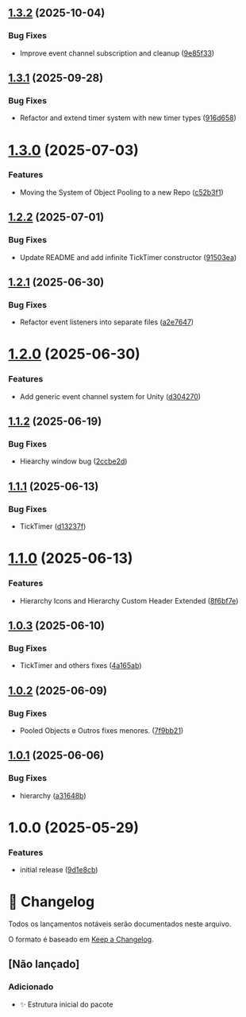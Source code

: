## [1.3.2](https://github.com/Natteens/com.natteens.gameinit/compare/v1.3.1...v1.3.2) (2025-10-04)


### Bug Fixes

* Improve event channel subscription and cleanup ([9e85f33](https://github.com/Natteens/com.natteens.gameinit/commit/9e85f330f954249ca8a09e64ca7300ff44316f3e))

## [1.3.1](https://github.com/Natteens/com.natteens.gameinit/compare/v1.3.0...v1.3.1) (2025-09-28)


### Bug Fixes

* Refactor and extend timer system with new timer types ([916d658](https://github.com/Natteens/com.natteens.gameinit/commit/916d658d0c5b9d20270f40424080b41437bc1f21))

# [1.3.0](https://github.com/Natteens/com.natteens.gameinit/compare/v1.2.2...v1.3.0) (2025-07-03)


### Features

* Moving the System of Object Pooling to a new Repo ([c52b3f1](https://github.com/Natteens/com.natteens.gameinit/commit/c52b3f1d62980482c3ec130e2dac85266c90fecb))

## [1.2.2](https://github.com/Natteens/com.natteens.gameinit/compare/v1.2.1...v1.2.2) (2025-07-01)


### Bug Fixes

* Update README and add infinite TickTimer constructor ([91503ea](https://github.com/Natteens/com.natteens.gameinit/commit/91503ea103799483552cc9517c987e7865e3a53a))

## [1.2.1](https://github.com/Natteens/com.natteens.gameinit/compare/v1.2.0...v1.2.1) (2025-06-30)


### Bug Fixes

* Refactor event listeners into separate files ([a2e7647](https://github.com/Natteens/com.natteens.gameinit/commit/a2e764769cd1a89a3498119eb1b8e7dd06d818ff))

# [1.2.0](https://github.com/Natteens/com.natteens.gameinit/compare/v1.1.2...v1.2.0) (2025-06-30)


### Features

* Add generic event channel system for Unity ([d304270](https://github.com/Natteens/com.natteens.gameinit/commit/d304270a0d6103808d1e70e67a21c4ea45d3c345))

## [1.1.2](https://github.com/Natteens/com.natteens.gameinit/compare/v1.1.1...v1.1.2) (2025-06-19)


### Bug Fixes

* Hiearchy window bug ([2ccbe2d](https://github.com/Natteens/com.natteens.gameinit/commit/2ccbe2df39f45cd5ba5723453ae8cef5ce283629))

## [1.1.1](https://github.com/Natteens/com.natteens.gameinit/compare/v1.1.0...v1.1.1) (2025-06-13)


### Bug Fixes

* TickTimer ([d13237f](https://github.com/Natteens/com.natteens.gameinit/commit/d13237ffb7c115996efd0f5606f9d1cbb2bd3a4f))

# [1.1.0](https://github.com/Natteens/com.natteens.gameinit/compare/v1.0.3...v1.1.0) (2025-06-13)


### Features

* Hierarchy Icons and Hierarchy Custom Header Extended ([8f6bf7e](https://github.com/Natteens/com.natteens.gameinit/commit/8f6bf7ef2fe88d920a93254c9a68963c70812f1b))

## [1.0.3](https://github.com/Natteens/com.natteens.gameinit/compare/v1.0.2...v1.0.3) (2025-06-10)


### Bug Fixes

* TickTimer and others fixes ([4a165ab](https://github.com/Natteens/com.natteens.gameinit/commit/4a165ab28268be9840bc68095f80ff20b8c4d3f3))

## [1.0.2](https://github.com/Natteens/com.natteens.gameinit/compare/v1.0.1...v1.0.2) (2025-06-09)


### Bug Fixes

* Pooled Objects e Outros fixes menores. ([7f9bb21](https://github.com/Natteens/com.natteens.gameinit/commit/7f9bb21db0e0bb455f7c83819cfaea0644288e50))

## [1.0.1](https://github.com/Natteens/com.natteens.gameinit/compare/v1.0.0...v1.0.1) (2025-06-06)


### Bug Fixes

* hierarchy ([a31648b](https://github.com/Natteens/com.natteens.gameinit/commit/a31648bc37da55d2a3747421a33aa4b98accaecd))

# 1.0.0 (2025-05-29)


### Features

* initial release ([9d1e8cb](https://github.com/Natteens/com.natteens.gameinit/commit/9d1e8cb776668709a89da2367b31f683e6883f6f))

# 📝 Changelog

Todos os lançamentos notáveis serão documentados neste arquivo.

O formato é baseado em [Keep a Changelog](https://keepachangelog.com/pt-BR/1.0.0/).

## [Não lançado]

### Adicionado
- ✨ Estrutura inicial do pacote

